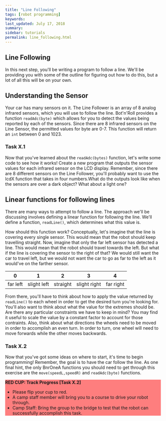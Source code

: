 ```yaml
---
title: "Line Following"
tags: [robot programming]
keywords:
last_updated: July 17, 2018
summary:
sidebar: tutorials
permalink: line_following.html
---
```


## Line Following

In this next step, you'll be writing a program to follow a line. We'll be providing you with some of the outline for figuring out how to do this, but a lot of all this will be on your own.

## Understanding the Sensor
Your car has many sensors on it. The Line Follower is an array of 8 analog infrared sensors, which you will use to follow the line. Bot'n'Roll provides a function `readAdc(byte)` which allows for you to detect the values being reported by each of the sensors. Since there are 8 infrared sensors on the Line Sensor, the permitted values for byte are 0-7. This function will return an `int` between 0 and 1023.

### Task X.1 

Now that you've learned about the `readAdc(bytes)` function, let's write some code to see how it works! Create a new program that outputs the sensor values for each infrared sensor on the LCD display. Remember, since there are 8 different sensors on the Line Follower, you'll probably want to use the lcdX function that takes in four numbers.What do the outputs look like when the sensors are over a dark object? What about a light one?


## Linear functions for following lines
There are many ways to attempt to follow a line. The approach we'll be discussing involves defining a linear function for following the line. We'll define a function, `readLine()`, which determines what this value is.

How should this function work? Conceptually, let's imagine that the line is covering every single sensor. This would mean that the robot should keep travelling straight. Now, imagine that only the far left sensor has detected a line. This would mean that the robot should travel towards the left. But what if the line is covering the sensor to the right of that? We would still want the car to travel left, but we would not want the car to go as far to the left as it would've on the farther sensor.

|0|1|2|3|4|
|:---:|:---:|:---:|:---:|:---:|
|far left|slight left|straight|slight right| far right|

From there, you'll have to think about how to apply the value returned by `readLine()` to each wheel in order to get the desired turn you're looking for. You'll also want to think about what the value for the extremes should be. Are there any particular constraints we have to keep in mind? You may find it useful to scale the value by a constant factor to account for those contraints. Also, think about what directions the wheels need to be moved in order to accomplish an even turn. In order to turn, one wheel will need to move forwards while the other moves backwards.

### Task X.2

Now that you've got some ideas on where to start, it's time to begin programming! Remember, the goal is to have the car follow the line. As one final hint, the only BnrOneA functions you should need to get through this exercise are the `move(speedL,speedR)` and `readAdc(byte)` functions.

<div style="background-color:rgba(255,0,0,0.5)">
<b>RED CUP: Track Progress [Task X.2]</b>
<ul>
<li>Please flip your cup to red.</li><li>A camp staff member will bring you to a course to drive your robot through.</li>
  <li>Camp Staff: Bring the group to the bridge to test that the robot can successfully accomplish this task.</li>
</ul>
</div>
